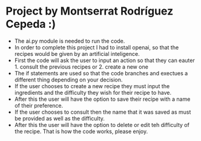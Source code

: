 # Project by Montserrat Rodríguez Cepeda :)
- The ai.py module is needed to run the code.
- In order to complete this project I had to install openai, so that the recipes would be given by an artificial inteligence.
- First the code will ask the user to input an action so that they can eauter 1. consult the previous recipes or 2. create a new one
- The if statements are used so that the code branches and exectues a different thing depending on your decision.
- If the user chooses to create a new recipe they must input the ingredients and the difficulty they wish for their recipe to have.
- After this the user will have the option to save their recipe with a name of their preference.
- If the user chooses to consult then the name that it was saved as must be provided as well as the difficulty.
- After this the user will have the option to delete or edit teh difficulty of the recipe.
That is how the code works, please enjoy.
